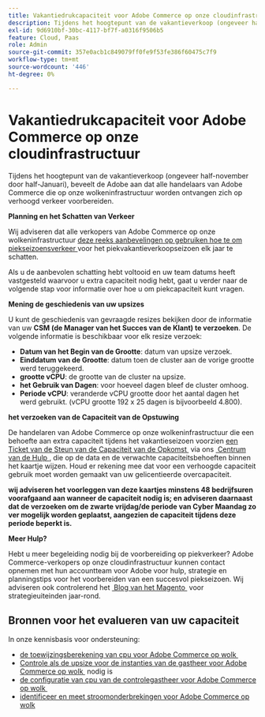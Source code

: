 ```yaml
---
title: Vakantiedrukcapaciteit voor Adobe Commerce op onze cloudinfrastructuur
description: Tijdens het hoogtepunt van de vakantieverkoop (ongeveer half-november door half-Januari), beveelt de Adobe aan dat alle handelaars van Adobe Commerce die op onze wolkeninfrastructuur worden ontvangen zich op verhoogd verkeer voorbereiden.
exl-id: 9d6910bf-30bc-4117-bf7f-a0316f9506b5
feature: Cloud, Paas
role: Admin
source-git-commit: 357e0acb1c849079ff0fe9f53fe386f60475c7f9
workflow-type: tm+mt
source-wordcount: '446'
ht-degree: 0%

---
```


# Vakantiedrukcapaciteit voor Adobe Commerce op onze cloudinfrastructuur

Tijdens het hoogtepunt van de vakantieverkoop (ongeveer half-november door half-Januari), beveelt de Adobe aan dat alle handelaars van Adobe Commerce die op onze wolkeninfrastructuur worden ontvangen zich op verhoogd verkeer voorbereiden.

**Planning en het Schatten van Verkeer**

Wij adviseren dat alle verkopers van Adobe Commerce op onze wolkeninfrastructuur [&#x200B; deze reeks aanbevelingen op gebruiken hoe te om piekseizoensverkeer &#x200B;](https://business.adobe.com/blog/how-to/the-5-ps-of-peak-season-performance-a-guide-to-preparing-your-infrastructure-for-high-traffic) voor het piekvakantieverkoopseizoen elk jaar te schatten.

Als u de aanbevolen schatting hebt voltooid en uw team datums heeft vastgesteld waarvoor u extra capaciteit nodig hebt, gaat u verder naar de volgende stap voor informatie over hoe u om piekcapaciteit kunt vragen.

**Mening de geschiedenis van uw upsizes**

U kunt de geschiedenis van gevraagde resizes bekijken door de informatie van uw **CSM (de Manager van het Succes van de Klant) te verzoeken**.
De volgende informatie is beschikbaar voor elk resize verzoek:

* **Datum van het Begin van de Grootte**: datum van upsize verzoek.
* **Einddatum van de Grootte**: datum toen de cluster aan de vorige grootte werd teruggekeerd.
* **grootte vCPU**: de grootte van de cluster na upsize.
* **het Gebruik van Dagen**: voor hoeveel dagen bleef de cluster omhoog.
* **Periode vCPU**: veranderde vCPU grootte door het aantal dagen het werd gebruikt. (vCPU grootte 192 x 25 dagen is bijvoorbeeld 4.800).

**het verzoeken van de Capaciteit van de Opstuwing**

De handelaren van Adobe Commerce op onze wolkeninfrastructuur die een behoefte aan extra capaciteit tijdens het vakantieseizoen voorzien [&#x200B; een Ticket van de Steun van de Capaciteit van de Opkomst &#x200B;](https://experienceleague.adobe.com/docs/commerce-knowledge-base/kb/how-to/how-to-request-temporary-magento-upsize.html?lang=nl-NL) via ons [&#x200B; Centrum van de Hulp &#x200B;](/help/overview.md), die op de data en de verwachte capaciteitsbehoeften binnen het kaartje wijzen. Houd er rekening mee dat voor een verhoogde capaciteit gebruik moet worden gemaakt van uw gelicentieerde overcapaciteit.

**wij adviseren het voorleggen van deze kaartjes minstens 48 bedrijfsuren voorafgaand aan wanneer de capaciteit nodig is; en adviseren daarnaast dat de verzoeken om de zwarte vrijdag/de periode van Cyber Maandag zo ver mogelijk worden geplaatst, aangezien de capaciteit tijdens deze periode beperkt is.**


**Meer Hulp?**

Hebt u meer begeleiding nodig bij de voorbereiding op piekverkeer? Adobe Commerce-verkopers op onze cloudinfrastructuur kunnen contact opnemen met hun accountteam voor Adobe voor hulp, strategie en planningstips voor het voorbereiden van een succesvol piekseizoen. Wij adviseren ook controlerend het [&#x200B; Blog van het Magento &#x200B;](https://magento.com/blog) voor strategieuiteinden jaar-rond.

## Bronnen voor het evalueren van uw capaciteit

In onze kennisbasis voor ondersteuning:

* [&#x200B; de toewijzingsberekening van cpu voor Adobe Commerce op wolk &#x200B;](https://experienceleague.adobe.com/docs/commerce-knowledge-base/kb/how-to/magento-commerce-cloud-cpu-allocation-calculation.html?lang=nl-NL)
* [&#x200B; Controle als de upsize voor de instanties van de gastheer voor Adobe Commerce op wolk &#x200B;](https://experienceleague.adobe.com/docs/commerce-knowledge-base/kb/how-to/magento-commerce-cloud-check-if-upsize-for-hosts-instances-is-needed.html?lang=nl-NL) nodig is
* [&#x200B; de configuratie van cpu van de controlegastheer voor Adobe Commerce op wolk &#x200B;](https://experienceleague.adobe.com/docs/commerce-knowledge-base/kb/how-to/magento-commerce-cloud-check-hosts-cpu-configuration.html?lang=nl-NL)
* [&#x200B; identificeer en meet stroomonderbrekingen voor Adobe Commerce op wolk &#x200B;](https://experienceleague.adobe.com/docs/commerce-knowledge-base/kb/how-to/how-to-identify-outages.html?lang=nl-NL)
